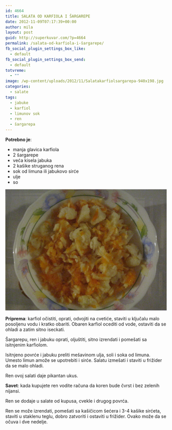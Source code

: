 ```yaml
---
id: 4664
title: SALATA OD KARFIOLA I ŠARGAREPE
date: 2012-11-09T07:17:39+00:00
author: mila
layout: post
guid: http://superkuvar.com/?p=4664
permalink: /salata-od-karfiola-i-šargarepe/
fb_social_plugin_settings_box_like:
  - default
fb_social_plugin_settings_box_send:
  - default
totvreme:
  - ""
image: /wp-content/uploads/2012/11/Salatakarfiolsargarepa-940x198.jpg
categories:
  - salate
tags:
  - jabuke
  - karfiol
  - limunov sok
  - ren
  - šargarepa
---
```

**Potrebno je**:

  * manja glavica karfiola
  * 2 šargarepe
  * veća kisela jabuka
  * 2 kašike struganog rena
  * sok od limuna ili jabukovo sirće
  * ulje
  * so

![Salata karfiol sargarepa](/wp-content/uploads/2012/11/Salatakarfiolsargarepa-1024x768.jpg)

**Priprema**: karfiol očistiti, oprati, odvojiti na cvetiće, staviti u ključalu malo posoljenu vodu i kratko obariti. Obaren karfiol ocediti od vode, ostaviti da se ohladi a zatim sitno iseckati.

Šargarepu, ren i jabuku oprati, oljuštiti, sitno izrendati i pomešati sa isitnjenim karfiolom.

Isitnjeno povrće i jabuku preliti mešavinom ulja, soli i soka od limuna. Umesto limun amože se upotrebiti i sirće. Salatu izmešati i staviti u frižider da se malo ohladi.

Ren ovoj salati daje pikantan ukus.

**Savet**: kada kupujete ren vodite računa da koren bude čvrst i bez zelenih nijansi.

Ren se dodaje u salate od kupusa, cvekle i drugog povrća.

Ren se može izrendati, pomešati sa kašičicom šećera i 3-4 kašike sirćeta, staviti u staklenu teglu, dobro zatvoriti i ostaviti u frižider. Ovako može da se očuva i dve nedelje.

&nbsp;